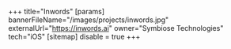 +++
title="Inwords"
[params]
  bannerFileName="/images/projects/inwords.jpg"
  externalUrl="https://inwords.ai"
  owner="Symbiose Technologies"
  tech="iOS"
[sitemap]
  disable = true
+++

